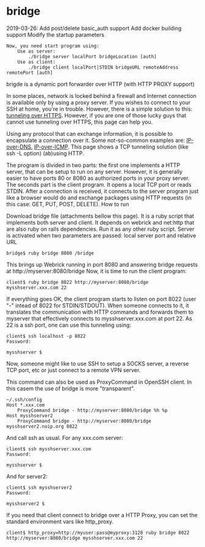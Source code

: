 # bridge

2019-03-26:
    Add post/delete basic_auth support
    Add docker building support
    Modify the startup parameters
    
    Now, you need start program using:
        Use as server:
            ./bridge server localPort bridgeLocation [auth]
        Use as client:
            ./bridge client localPort|STDIN bridgeURL remoteAddress remotePort [auth]


brigde is a dynamic port forwarder over HTTP (with HTTP PROXY support)

In some places, network is locked behind a firewall and Internet connection is available only by using a proxy server. If you wishes to connect to your SSH at home, you're in trouble. However, there is a simple solution to this: [tunneling over HTTPS](http://www.google.com.br/search?q=ssh+over+http+proxy). However, if you are one of those lucky guys that cannot use tunneling over HTTPS, this page can help you.

Using any protocol that can exchange information, it is possible to encapsulate a connection over it. Some not-so-common examples are: [IP-over-DNS](http://thomer.com/howtos/nstx.html), [IP-over-ICMP](http://thomer.com/icmptx/). This page shows a TCP tunneling solution (like ssh -L option) (ab)using HTTP.

The program is divided in two parts: the first one implements a HTTP server, that can be setup to run on any server. However, it is generally easier to have ports 80 or 8080 as authorized ports in your proxy server.
The seconds part is the client program. It opens a local TCP port or reads STDIN. After a connection is received, it connects to the server program just like a browser would do and exchange packages using HTTP requests (in this case: GET, PUT, POST, DELETE). 
How to run

Download bridge file (attachments bellow this page). It is a ruby script that implements both server and client. It depends on webrick and net:http that are also ruby on rails dependencies. Run it as any other ruby script. Server is activated when two parameters are passed: local server port and relative URL

```
bridge$ ruby bridge 8080 /bridge
```

This brings up Webrick running in port 8080 and answering bridge requests at http://myserver:8080/bridge
Now, it is time to run the client program:

```
client$ ruby bridge 8022 http://myserver:8080/bridge mysshserver.xxx.com 22
```

If everything goes OK, the client program starts to listen on port 8022 (user "-" intead of 8022 for STDIN/STDOUT). When someone connects to it, it translates the communication with HTTP commands and forwards them to myserver that effectively connects to mysshserver.xxx.com at port 22. As 22 is a ssh port, one can use this tunneling using:

```
client$ ssh localhost -p 8022
Password:

mysshserver $
```

Now, someone might like to use SSH to setup a SOCKS server, a reverse TCP port, etc or just connect to a remote VPN server.

This command can also be used as ProxyCommand in OpenSSH client. In this casem the use of bridge is more "transparent".

```
~/.ssh/config
Host *.xxx.com
    ProxyCommand bridge - http://myserver:8080/bridge %h %p
Host mysshserver2
    ProxyCommand bridge - http://myserver:8080/bridge mysshserver2.noip.org 8022
```

And call ssh as usual. For any xxx.com server:

```
client$ ssh mysshserver.xxx.com
Password:

mysshserver $
```

And for server2:

```
client$ ssh mysshserver2
Password:

mysshserver2 $
```

If you need that client connect to bridge over a HTTP Proxy, you can set the standard environment vars like http_proxy.

```
client$ http_proxy=http://myuser:pass@myproxy:3128 ruby bridge 8022 http://myserver:8080/bridge mysshserver.xxx.com 22
```
